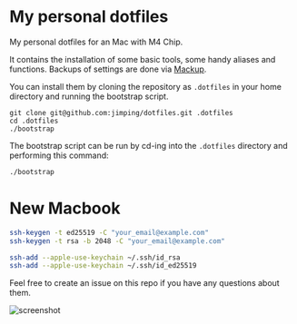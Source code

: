 # My personal dotfiles

My personal dotfiles for an Mac with M4 Chip.

It contains the installation of some basic tools, some handy aliases and functions. Backups of settings are done via [Mackup](https://github.com/lra/mackup).

You can install them by cloning the repository as `.dotfiles` in your home directory and running the bootstrap script.

```
git clone git@github.com:jimping/dotfiles.git .dotfiles
cd .dotfiles
./bootstrap
```

The bootstrap script can be run by cd-ing into the `.dotfiles` directory and performing this command:

```bash
./bootstrap
```

# New Macbook

```bash
ssh-keygen -t ed25519 -C "your_email@example.com"
ssh-keygen -t rsa -b 2048 -C "your_email@example.com"

ssh-add --apple-use-keychain ~/.ssh/id_rsa
ssh-add --apple-use-keychain ~/.ssh/id_ed25519
```

Feel free to create an issue on this repo if you have any questions about them.

![screenshot](https://jimping.github.io/dotfiles/screenshot.png)
